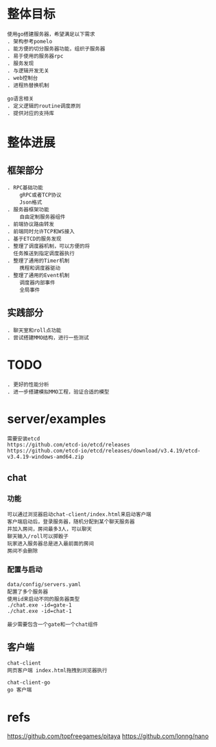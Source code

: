 # 整体目标
    使用go搭建服务器，希望满足以下需求
    . 架构参考pomelo
    . 能方便的切分服务器功能，组织子服务器
    . 易于使用的服务器rpc
    . 服务发现
    . 与逻辑开发无关
    . web控制台
    . 进程热替换机制

    go语言相关
    . 定义逻辑的routine调度原则
    . 提供对应的支持库

# 整体进展
## 框架部分
	. RPC基础功能
		gRPC或者TCP协议
		Json格式
	. 服务器框架功能
		自由定制服务器组件
	. 前端协议路由转发
	. 前端同时允许TCP和WS接入
	. 基于ETCD的服务发现
	. 整理了调度器机制，可以方便的将
	  任务推送到指定调度器执行
	. 整理了通用的Timer机制
		携程和调度器驱动
	. 整理了通用的Event机制
		调度器内部事件
		全局事件

## 实践部分
	. 聊天室和roll点功能
	. 尝试搭建MMO结构，进行一些测试

# TODO
	. 更好的性能分析
	. 进一步搭建模拟MMO工程，验证合适的模型




# server/examples
    需要安装etcd
    https://github.com/etcd-io/etcd/releases
    https://github.com/etcd-io/etcd/releases/download/v3.4.19/etcd-v3.4.19-windows-amd64.zip
## chat
### 功能
    可以通过浏览器启动chat-client/index.html来启动客户端
    客户端启动后，登录服务器，随机分配到某个聊天服务器
    并加入房间，房间最多3人，可以聊天
    聊天输入/roll可以掷骰子
    玩家进入服务器总是进入最前面的房间
    房间不会删除
### 配置与启动
    data/config/servers.yaml
    配置了多个服务器
    使用id来启动不同的服务器类型
    ./chat.exe -id=gate-1
    ./chat.exe -id=chat-1

    最少需要包含一个gate和一个chat组件

## 客户端
    chat-client
    网页客户端 index.html拖拽到浏览器执行

    chat-client-go
    go 客户端



# refs
https://github.com/topfreegames/pitaya
https://github.com/lonng/nano